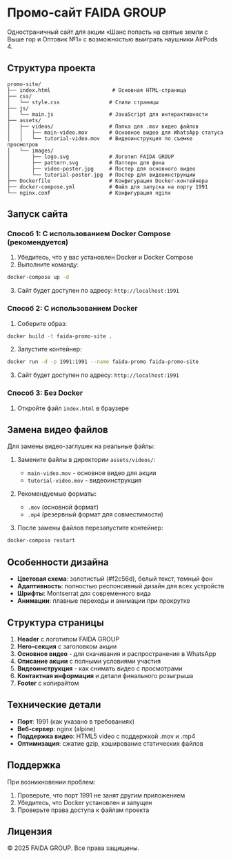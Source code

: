 # Промо-сайт FAIDA GROUP

Одностраничный сайт для акции «Шанс попасть на святые земли с Выше гор и Оптовик №1» с возможностью выиграть наушники AirPods 4.

## Структура проекта

```
promo-site/
├── index.html                    # Основная HTML-страница
├── css/
│   └── style.css                # Стили страницы
├── js/
│   └── main.js                  # JavaScript для интерактивности
├── assets/
│   ├── videos/                  # Папка для .mov видео файлов
│   │   ├── main-video.mov       # Основное видео для WhatsApp статуса
│   │   └── tutorial-video.mov   # Видеоинструкция по съемке просмотров
│   └── images/
│       ├── logo.svg             # Логотип FAIDA GROUP
│       ├── pattern.svg          # Паттерн для фона
│       ├── video-poster.jpg     # Постер для основного видео
│       └── tutorial-poster.jpg  # Постер для видеоинструкции
├── Dockerfile                   # Конфигурация Docker-контейнера
├── docker-compose.yml           # Файл для запуска на порту 1991
└── nginx.conf                   # Конфигурация nginx
```

## Запуск сайта

### Способ 1: С использованием Docker Compose (рекомендуется)

1. Убедитесь, что у вас установлен Docker и Docker Compose
2. Выполните команду:

```bash
docker-compose up -d
```

3. Сайт будет доступен по адресу: `http://localhost:1991`

### Способ 2: С использованием Docker

1. Соберите образ:

```bash
docker build -t faida-promo-site .
```

2. Запустите контейнер:

```bash
docker run -d -p 1991:1991 --name faida-promo faida-promo-site
```

3. Сайт будет доступен по адресу: `http://localhost:1991`

### Способ 3: Без Docker

1. Откройте файл `index.html` в браузере

## Замена видео файлов

Для замены видео-заглушек на реальные файлы:

1. Замените файлы в директории `assets/videos/`:
   - `main-video.mov` - основное видео для акции
   - `tutorial-video.mov` - видеоинструкция

2. Рекомендуемые форматы:
   - `.mov` (основной формат)
   - `.mp4` (резервный формат для совместимости)

3. После замены файлов перезапустите контейнер:

```bash
docker-compose restart
```

## Особенности дизайна

- **Цветовая схема**: золотистый (#f2c56d), белый текст, темный фон
- **Адаптивность**: полностью респонсивный дизайн для всех устройств
- **Шрифты**: Montserrat для современного вида
- **Анимации**: плавные переходы и анимации при прокрутке

## Структура страницы

1. **Header** с логотипом FAIDA GROUP
2. **Hero-секция** с заголовком акции
3. **Основное видео** - для скачивания и распространения в WhatsApp
4. **Описание акции** с полными условиями участия
5. **Видеоинструкция** - как снимать видео с просмотрами
6. **Контактная информация** и детали финального розыгрыша
7. **Footer** с копирайтом

## Технические детали

- **Порт**: 1991 (как указано в требованиях)
- **Веб-сервер**: nginx (alpine)
- **Поддержка видео**: HTML5 video с поддержкой .mov и .mp4
- **Оптимизация**: сжатие gzip, кэширование статических файлов

## Поддержка

При возникновении проблем:

1. Проверьте, что порт 1991 не занят другим приложением
2. Убедитесь, что Docker установлен и запущен
3. Проверьте права доступа к файлам проекта

## Лицензия

© 2025 FAIDA GROUP. Все права защищены.